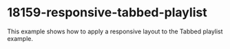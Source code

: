 # 18159-responsive-tabbed-playlist
This example shows how to apply a responsive layout to the Tabbed playlist example.
